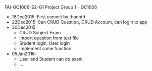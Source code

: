 FAI-GC1006-S2-G1
Project Group 1 - GC1006

- 18Dec2015: First commit by thanhtd
- 22Dec2015: Can CRUD Question, CRUD Account, can login to app
- 30Dec2015:
	+ CRUD Subject Exam
	+ Import question from text file
	+ Student login, User login
	+ Implement some function
- 05Jan2016:
	+ User and Student can do exam
	+ ...